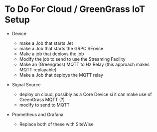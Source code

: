 # To Do For Cloud / GreenGrass IoT Setup

- Device
    - make a Job that starts Jet 
    - make a Job that starts the GRPC SErvice
    - Make a job that deploys the job
    - Modify the job to send to use the Streaming Facility 
    - Make an (Greengrass) MQTT to Hz Relay (this approach makes MQTT replayable)
    - Make a Job that deploys the MQTT relay 

- Signal Source
    - deploy on cloud, possibly as a Core Device si it can make use of GreenGrass MQTT (?)
    - modify to send to MQTT

- Prometheus and Grafana 
  - Replace both of these with SiteWise 
  